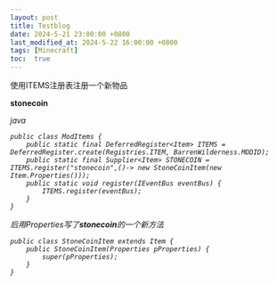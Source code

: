 ```yaml
---
layout: post
title: Testblog
date: 2024-5-21 23:00:00 +0800
last_modified_at: 2024-5-22 16:00:00 +0800
tags: [Minecraft]
toc:  true
---
```

使用ITEMS注册表注册一个新物品

**stonecoin**
    <em>
<div class="code-lang">java</div>

    public class ModItems {
        public static final DeferredRegister<Item> ITEMS = DeferredRegister.create(Registries.ITEM, BarrenWilderness.MODID);
        public static final Supplier<Item> STONECOIN = ITEMS.register("stonecoin",()-> new StoneCoinItem(new Item.Properties()));
        public static void register(IEventBus eventBus) {
            ITEMS.register(eventBus);
        }
    }

后用Properties写了**stonecoin**的一个新方法

    public class StoneCoinItem extends Item {
        public StoneCoinItem(Properties pProperties) {
            super(pProperties);
        }
    }
